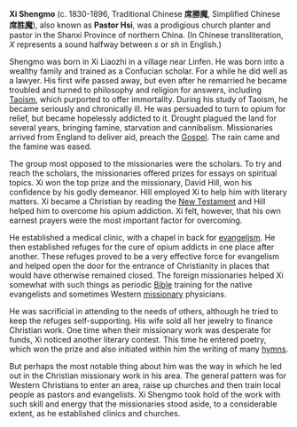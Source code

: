 **Xi Shengmo** (c. 1830-1896, Traditional Chinese **席勝魔**,
Simplified Chinese **席胜魔**), also known as **Pastor Hsi**, was a
prodigious church planter and pastor in the Shanxi Province of
northern China. (In Chinese transliteration, *X* represents a sound
halfway between *s* or *sh* in English.)

Shengmo was born in Xi Liaozhi in a village near Linfen. He was
born into a wealthy family and trained as a Confucian scholar. For
a while he did well as a lawyer. His first wife passed away, but
even after he remarried he became troubled and turned to philosophy
and religion for answers, including
[Taoism](index.php?title=Taoism&action=edit&redlink=1 "Taoism (page does not exist)"),
which purported to offer immortality. During his study of Taoism,
he became seriously and chronically ill. He was persuaded to turn
to opium for relief, but became hopelessly addicted to it. Drought
plagued the land for several years, bringing famine, starvation and
cannibalism. Missionaries arrived from England to deliver aid,
preach the [Gospel](Gospel "Gospel"). The rain came and the famine
was eased.

The group most opposed to the missionaries were the scholars. To
try and reach the scholars, the missionaries offered prizes for
essays on spiritual topics. Xi won the top prize and the
missionary, David Hill, won his confidence by his godly demeanor.
Hill employed Xi to help him with literary matters. Xi became a
Christian by reading the
[New Testament](New_Testament "New Testament") and Hill helped him
to overcome his opium addiction. Xi felt, however, that his own
earnest prayers were the most important factor for overcoming.

He established a medical clinic, with a chapel in back for
[evangelism](Evangelism "Evangelism"). He then established refuges
for the cure of opium addicts in one place after another. These
refuges proved to be a very effective force for evangelism and
helped open the door for the entrance of Christianity in places
that would have otherwise remained closed. The foreign missionaries
helped Xi somewhat with such things as periodic
[Bible](Bible "Bible") training for the native evangelists and
sometimes Western [missionary](Missionary "Missionary")
physicians.

He was sacrificial in attending to the needs of others, although he
tried to keep the refuges self-supporting. His wife sold all her
jewelry to finance Christian work. One time when their missionary
work was desperate for funds, Xi noticed another literary contest.
This time he entered poetry, which won the prize and also initiated
within him the writing of many [hymns](Hymn "Hymn").

But perhaps the most notable thing about him was the way in which
he led out in the Christian missionary work in his area. The
general pattern was for Western Christians to enter an area, raise
up churches and then train local people as pastors and evangelists.
Xi Shengmo took hold of the work with such skill and energy that
the missionaries stood aside, to a considerable extent, as he
established clinics and churches.



